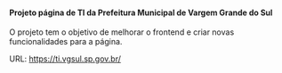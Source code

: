 #### Projeto página de TI da Prefeitura Municipal de Vargem Grande do Sul
O projeto tem o objetivo de melhorar o frontend e criar novas funcionalidades para a página.

URL:
https://ti.vgsul.sp.gov.br/
